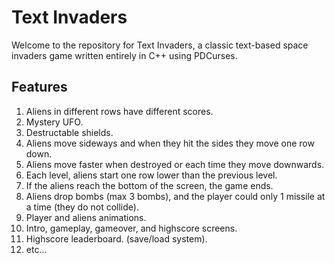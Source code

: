 # Text Invaders

Welcome to the repository for Text Invaders, ​a classic text-based space invaders game written entirely in C++ using PDCurses.

## Features

1. Aliens in different rows have different scores.
2. Mystery UFO.
3. Destructable shields.
4. Aliens move sideways and when they hit the sides they move one row down.
5. Aliens move faster when destroyed or each time they move downwards.
6. Each level, aliens start one row lower than the previous level.
7. If the aliens reach the bottom of the screen, the game ends.
8. Aliens drop bombs (max 3 bombs), and the player could only 1 missile at a time (they do not collide).
9. Player and aliens animations.
10. Intro, gameplay, gameover, and highscore screens.
11. Highscore leaderboard. (save/load system).
12. etc...